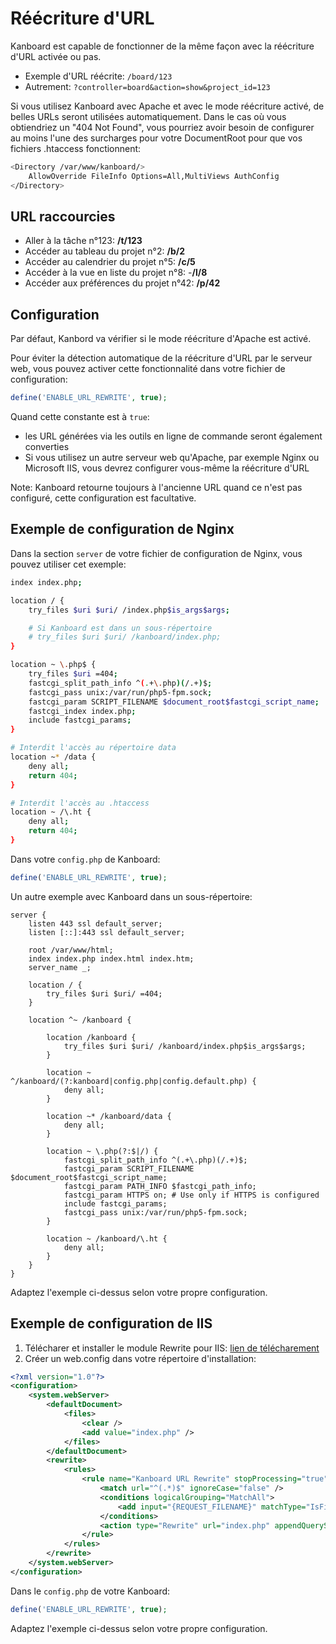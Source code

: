 Réécriture d'URL
=============

Kanboard est capable de fonctionner de la même façon avec la réécriture d'URL activée ou pas. 

- Exemple d'URL réécrite: `/board/123`
- Autrement: `?controller=board&action=show&project_id=123`

Si vous utilisez Kanboard avec Apache et avec le mode réécriture activé, de belles URLs seront utilisées automatiquement.
Dans le cas où vous obtiendriez un "404 Not Found", vous pourriez avoir besoin de configurer au moins l'une des surcharges pour votre
DocumentRoot pour que vos fichiers .htaccess fonctionnent:

```sh
<Directory /var/www/kanboard/>
	AllowOverride FileInfo Options=All,MultiViews AuthConfig
</Directory>
```

URL raccourcies 
-------------

- Aller à la tâche n°123: **/t/123**
- Accéder au tableau du projet n°2: **/b/2**
- Accéder au calendrier du projet n°5: **/c/5**
- Accéder à la vue en liste du projet n°8: -**/l/8**
- Accéder aux préférences du projet n°42: **/p/42**

Configuration
-------------

Par défaut, Kanbord va vérifier si le mode réécriture d'Apache est activé.

Pour éviter la détection automatique de la réécriture d'URL par le serveur web, vous pouvez activer cette fonctionnalité dans votre fichier de configuration:

```php
define('ENABLE_URL_REWRITE', true);
```

Quand cette constante est à `true`:

- les URL générées via les outils en ligne de commande seront également converties
- Si vous utilisez un autre serveur web qu'Apache, par exemple Nginx ou Microsoft IIS, vous devrez configurer vous-même la réécriture d'URL

Note: Kanboard retourne toujours à l'ancienne URL quand ce n'est pas configuré, cette configuration est facultative.

Exemple de configuration de Nginx
---------------------------

Dans la section `server` de votre fichier de configuration de Nginx, vous pouvez utiliser cet exemple:

```bash
index index.php;

location / {
    try_files $uri $uri/ /index.php$is_args$args;

    # Si Kanboard est dans un sous-répertoire
    # try_files $uri $uri/ /kanboard/index.php;
}

location ~ \.php$ {
    try_files $uri =404;
    fastcgi_split_path_info ^(.+\.php)(/.+)$;
    fastcgi_pass unix:/var/run/php5-fpm.sock;
    fastcgi_param SCRIPT_FILENAME $document_root$fastcgi_script_name;
    fastcgi_index index.php;
    include fastcgi_params;
}

# Interdit l'accès au répertoire data
location ~* /data {
    deny all;
    return 404;
}

# Interdit l'accès au .htaccess
location ~ /\.ht {
    deny all;
    return 404;
}
```

Dans votre `config.php` de Kanboard:

```php
define('ENABLE_URL_REWRITE', true);
```

Un autre exemple avec Kanboard dans un sous-répertoire:

```
server {
    listen 443 ssl default_server;
    listen [::]:443 ssl default_server;

    root /var/www/html;
    index index.php index.html index.htm;
    server_name _;

    location / {
        try_files $uri $uri/ =404;
    }

    location ^~ /kanboard {

        location /kanboard {
            try_files $uri $uri/ /kanboard/index.php$is_args$args;
        }

        location ~ ^/kanboard/(?:kanboard|config.php|config.default.php) {
            deny all;
        }

        location ~* /kanboard/data {
            deny all;
        }

        location ~ \.php(?:$|/) {
            fastcgi_split_path_info ^(.+\.php)(/.+)$;
            fastcgi_param SCRIPT_FILENAME $document_root$fastcgi_script_name;
            fastcgi_param PATH_INFO $fastcgi_path_info;
            fastcgi_param HTTPS on; # Use only if HTTPS is configured
            include fastcgi_params;
            fastcgi_pass unix:/var/run/php5-fpm.sock;
        }

        location ~ /kanboard/\.ht {
            deny all;
        }
    }
}
```

Adaptez l'exemple ci-dessus selon votre propre configuration.

Exemple de configuration de IIS
-------------------------

1. Télécharer et installer le module Rewrite pour IIS: [lien de télécharement](http://www.iis.net/learn/extensions/url-rewrite-module/using-the-url-rewrite-module)
2. Créer un web.config dans votre répertoire d'installation:

```xml
<?xml version="1.0"?>
<configuration>
    <system.webServer>
        <defaultDocument>
            <files>
                <clear />
                <add value="index.php" />
            </files>
        </defaultDocument>
        <rewrite>
            <rules>
                <rule name="Kanboard URL Rewrite" stopProcessing="true">
                    <match url="^(.*)$" ignoreCase="false" />
                    <conditions logicalGrouping="MatchAll">
                        <add input="{REQUEST_FILENAME}" matchType="IsFile" ignoreCase="false" negate="true" />
                    </conditions>
                    <action type="Rewrite" url="index.php" appendQueryString="true" />
                </rule>
            </rules>
        </rewrite>
    </system.webServer>
</configuration>
```

Dans le `config.php` de votre Kanboard:

```php
define('ENABLE_URL_REWRITE', true);
```

Adaptez l'exemple ci-dessus selon votre propre configuration.

